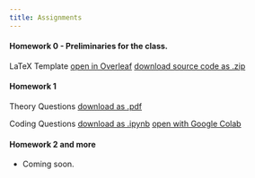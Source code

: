 ```yaml
---
title: Assignments
---
```


#### Homework 0 - Preliminaries for the class.

LaTeX Template
[open in Overleaf](https://www.overleaf.com/project/63c188b88f14ca3cb3269719)
[download source code as .zip](https://nyu-robot-learning.github.io/robot-intel-class-fl23/assets/files/latex_template_source-0e7df31543ff046158d81b12f470b4f8.zip)

#### Homework 1

Theory Questions
[download as .pdf](https://nyu-robot-learning.github.io/robot-intel-class-fl23/assets/files/hw1_theory-69e639924c3c002cadfb5676bb7a3fbe.pdf)

Coding Questions
[download as .ipynb](https://nyu-robot-learning.github.io/robot-intel-class-fl23/assets/files/hw1_coding-f12a4782e2a8f894d5beeca369cfd0d1.ipynb)
[open with Google Colab](https://colab.research.google.com/drive/1uDhvLfXpki161_W-4JZ5v_QphJpy5rQk)

#### Homework 2 and more 
- Coming soon.

